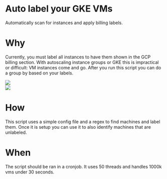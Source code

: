 # Auto label your GKE VMs

Automatically scan for instances and apply billing labels.  

# Why

Currently, you must label all instances to have them shown in the GCP billing section.  With autoscaling instance groups or GKE this is impractical or difficult: VM instances come and go.  After you run this script you can do a group by based on your labels. 

<img src='https://i.imgur.com/KxnXtja.png'>
<br>
<img src='https://i.imgur.com/mPuazks.png'>

# How 

This script uses a simple config file and a regex to find machines and label them.  Once it is setup you can use it to also identify machines that are unlabeled. 

# When

The script should be ran in a cronjob.  It uses 50 threads and handles 1000k vms under 30 seconds. 

